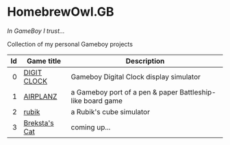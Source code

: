 # HomebrewOwl.GB

_In GameBoy I trust..._

Collection of my personal Gameboy projects

| Id | Game title                                                                   | Description                                                                            |
|---:|------------------------------------------------------------------------------|----------------------------------------------------------------------------------------|
|   0| [DIGIT CLOCK](https://github.com/NotImplementedLife/DIGIT-CLOCK)             | Gameboy Digital Clock display simulator                                                |
|   1| [AIRPLANZ](https://github.com/NotImplementedLife/AIRPLANZ)                   | a Gameboy port of a pen & paper Battleship-like board game                             |
|   2| [rubik](https://github.com/NotImplementedLife/rubik)                         | a Rubik's cube simulator                                                               |
|   3| [Breksta's Cat](https://github.com/NotImplementedLife/brekstascat)           | coming up...                                                                           |
